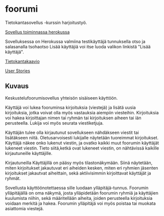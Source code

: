 # foorumi

Tietokantasovellus -kurssin harjoitustyö.

[Sovellus toiminnassa herokussa](https://still-everglades-81805.herokuapp.com)

Sovelluksessa on Herokussa valmiina testikäyttäjä tunnuksella otso ja salasanalla tsohaotso
Lisää käyttäjiä voi itse luoda valikon linkistä "Lisää käyttäjä".

[Tietokantakaavio](dokumentaatio/Tietokantakaavio.png)

[User Stories](dokumentaatio/UserStories.md)

## Kuvaus

Keskustelufoorumisovellus yhteisön sisäiseen käyttöön.

Käyttäjä voi lukea fooruminsa kirjoituksia (viestejä) ja lisätä uusia kirjoituksia, jotka voivat olla myös vastauksia aiempiin viesteihin. Kirjoituksia voi hakea kirjoittajan nimen tai ryhmän tai kirjoituksen aiheen tai iän perusteella. Lukija voi myös seurata viestiketjuja.

Käyttäjän tulee olla kirjautunut sovellukseen nähdäkseen viestit tai lisätäkseen niitä. Oletusarvoisesti lukijalle näytetään tuoreimmat kirjoitukset. Käyttäjä näkee onko lukenut viestin, ja ovatko kaikki muut foorumin käyttäjät lukeneet viestin. Tieto siitä,ketkä ovat lukeneet viestin, on nähtävissä kaikille kirjautuneille käyttäjille.

Kirjautuneilla Käyttäjillä on pääsy myös tilastonäkymään. Siinä näytetään, miten kirjoitukset jakautuvat eri aiheiden kesken, miten eri ryhmien jäsenten kirjoitukset jakautvat aiheittain, sekä aktiivisimmin kirjoittavat käyttäjät ja ryhmät.

Sovellusta käyttöönotettaessa sille luodaan ylläpitäjä-tunnus. Foorumin ylläpitäjällä on oma näkymä, josta ylläpidetään foorumin ryhmiä ja käyttäjien kuulumista niihin, sekä määritellään aiheita, joiden perusteella kirjoituksia voidaan merkitä ja hakea. Foorumin ylläpitäjä voi myös poistaa tai muokata asiattomia viestejä.
